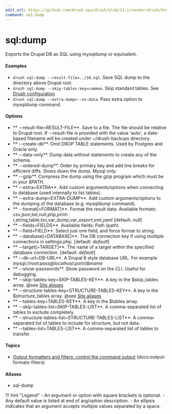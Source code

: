 ```yaml
---
edit_url: https://github.com/drush-ops/drush/blob/11.x/vendor/drush/drush/src/Commands/sql/SqlCommands.php
command: sql:dump
---
```

# sql:dump

Exports the Drupal DB as SQL using mysqldump or equivalent.

#### Examples

- <code>drush sql:dump --result-file=../18.sql</code>. Save SQL dump to the directory above Drupal root.
- <code>drush sql:dump --skip-tables-key=common</code>. Skip standard tables. See [Drush configuration](../using-drush-configuration)
- <code>drush sql:dump --extra-dump=--no-data</code>. Pass extra option to *mysqldump* command.

#### Options

- ** --result-file=RESULT-FILE**. Save to a file. The file should be relative to Drupal root. If --result-file is provided with the value 'auto', a date-based filename will be created under ~/drush-backups directory.
- ** --create-db**. Omit DROP TABLE statements. Used by Postgres and Oracle only.
- ** --data-only**. Dump data without statements to create any of the schema.
- ** --ordered-dump**. Order by primary key and add line breaks for efficient diffs. Slows down the dump. Mysql only.
- ** --gzip**. Compress the dump using the gzip program which must be in your *$PATH*.
- ** --extra=EXTRA**. Add custom arguments/options when connecting to database (used internally to list tables).
- ** --extra-dump=EXTRA-DUMP**. Add custom arguments/options to the dumping of the database (e.g. *mysqldump* command).
- ** --format[=FORMAT]**. Format the result data. Available formats: csv,json,list,null,php,print-r,string,table,tsv,var_dump,var_export,xml,yaml [default: *null*]
- ** --fields=FIELDS**. Available fields: Path (path)
- ** --field=FIELD**. Select just one field, and force format to *string*.
- ** --database[=DATABASE]**. The DB connection key if using multiple connections in settings.php. [default: *default*]
- ** --target[=TARGET]**. The name of a target within the specified database connection. [default: *default*]
- ** --db-url=DB-URL**. A Drupal 6 style database URL. For example *mysql://root:pass@localhost:port/dbname*
- ** --show-passwords**. Show password on the CLI. Useful for debugging.
- ** --skip-tables-key=SKIP-TABLES-KEY**. A key in the $skip_tables array. @see [Site aliases](../site-aliases.md)
- ** --structure-tables-key=STRUCTURE-TABLES-KEY**. A key in the $structure_tables array. @see [Site aliases](../site-aliases.md)
- ** --tables-key=TABLES-KEY**. A key in the $tables array.
- ** --skip-tables-list=SKIP-TABLES-LIST**. A comma-separated list of tables to exclude completely.
- ** --structure-tables-list=STRUCTURE-TABLES-LIST**. A comma-separated list of tables to include for structure, but not data.
- ** --tables-list=TABLES-LIST**. A comma-separated list of tables to transfer.

#### Topics

- [Output formatters and filters: control the command output](../../vendor/drush/drush/docs/output-formats-filters.md) (docs:output-formats-filters)

#### Aliases

- sql-dump

!!! hint "Legend"
    - An argument or option with square brackets is optional.
    - Any default value is listed at end of arg/option description.
    - An ellipsis indicates that an argument accepts multiple values separated by a space.